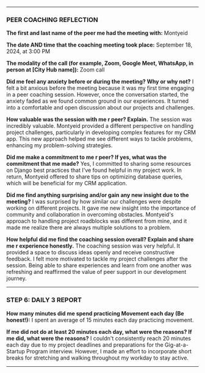 

---

### **PEER COACHING REFLECTION**

**The first and last name of the peer me  had the meeting with:**
Montyeid

**The date AND time that the coaching meeting took place:**
September 18, 2024, at 3:00 PM

**The modality of the call (for example, Zoom, Google Meet, WhatsApp, in person at [City Hub name]):**
Zoom call

**Did me  feel any anxiety before or during the meeting? Why or why not?**
I felt a bit anxious before the meeting because it was my first time engaging in a peer coaching session. However, once the conversation started, the anxiety faded as we found common ground in our experiences. It turned into a comfortable and open discussion about our projects and challenges.

**How valuable was the session with me r peer? Explain.**
The session was incredibly valuable. Montyeid provided a different perspective on handling project challenges, particularly in developing complex features for my CRM app. This new approach helped me see different ways to tackle problems, enhancing my problem-solving strategies.

**Did me  make a commitment to me r peer? If yes, what was the commitment that me  made?**
Yes, I committed to sharing some resources on Django best practices that I've found helpful in my project work. In return, Montyeid offered to share tips on optimizing database queries, which will be beneficial for my CRM application.

**Did me  find anything surprising and/or gain any new insight due to the meeting?**
I was surprised by how similar our challenges were despite working on different projects. It gave me new insight into the importance of community and collaboration in overcoming obstacles. Montyeid's approach to handling project roadblocks was different from mine, and it made me realize there are always multiple solutions to a problem.

**How helpful did me  find the coaching session overall? Explain and share me r experience honestly.**
The coaching session was very helpful. It provided a space to discuss ideas openly and receive constructive feedback. I felt more motivated to tackle my project challenges after the session. Being able to share experiences and learn from one another was refreshing and reaffirmed the value of peer support in our development journey.

---

### **STEP 6: DAILY 3 REPORT**

**How many minutes did me  spend practicing Movement each day (Be honest!):**
I spent an average of 15 minutes each day practicing movement.

**If me  did not do at least 20 minutes each day, what were the reasons? If me  did, what were the reasons?**
I couldn't consistently reach 20 minutes each day due to my project deadlines and preparations for the Gig-at-a-Startup Program interview. However, I made an effort to incorporate short breaks for stretching and walking throughout my workday to stay active.

---



